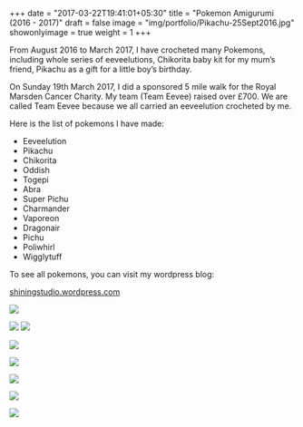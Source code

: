 +++
date = "2017-03-22T19:41:01+05:30"
title = "Pokemon Amigurumi (2016 - 2017)"
draft = false
image = "img/portfolio/Pikachu-25Sept2016.jpg"
showonlyimage = true
weight = 1
+++

From August 2016 to March 2017, I have crocheted many Pokemons, including whole series of eeveelutions, Chikorita baby kit for my mum’s friend, Pikachu as a gift for a little boy’s birthday.

<!--more-->

On Sunday 19th March 2017, I did a sponsored 5 mile walk for the Royal Marsden Cancer Charity. My team (Team Eevee) raised over £700. We are called Team Eevee because we all carried an eeveelution crocheted by me.

Here is the list of pokemons I have made: 

* Eeveelution
* Pikachu
* Chikorita
* Oddish 
* Togepi
* Abra
* Super Pichu
* Charmander
* Vaporeon
* Dragonair
* Pichu
* Poliwhirl
* Wigglytuff


To see all pokemons, you can visit my wordpress blog:

[shiningstudio.wordpress.com](https://shiningstudio.wordpress.com/tag/pokemon/)


![](/img/portfolio/Marsdenmarch2017.jpg)

![](/img/portfolio/Pikachu-25Sept2016.jpg)
![](/img/portfolio/Chikorita-baby-kit-25Sept2016.jpg)

![](/img/portfolio/Wigglytuff-28August2016.jpg)

![](/img/portfolio/Poliwhirl-28August2016.jpg)

![](/img/portfolio/Charmander-28August2016.jpg)

![](/img/portfolio/Vaporeon-28August2016.jpg)

![](/img/portfolio/Mini-Eeveelutions-26March2017.jpg)

